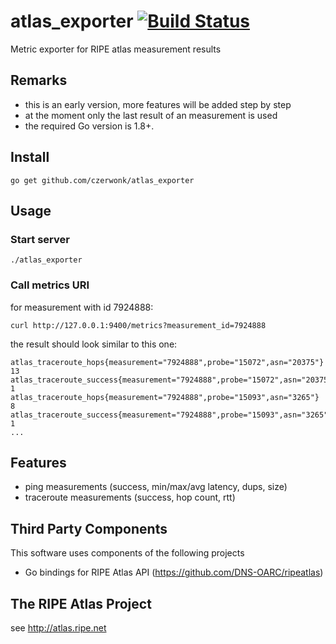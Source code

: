 # atlas_exporter [![Build Status](https://travis-ci.org/czerwonk/atlas_exporter.svg)][travis]
Metric exporter for RIPE atlas measurement results

## Remarks
* this is an early version, more features will be added step by step
* at the moment only the last result of an measurement is used
* the required Go version is 1.8+.

## Install
```
go get github.com/czerwonk/atlas_exporter
```

## Usage
### Start server
```
./atlas_exporter
```

### Call metrics URI
for measurement with id 7924888:
```
curl http://127.0.0.1:9400/metrics?measurement_id=7924888
```
the result should look similar to this one:
```
atlas_traceroute_hops{measurement="7924888",probe="15072",asn="20375"} 13
atlas_traceroute_success{measurement="7924888",probe="15072",asn="20375"} 1
atlas_traceroute_hops{measurement="7924888",probe="15093",asn="3265"} 8
atlas_traceroute_success{measurement="7924888",probe="15093",asn="3265"} 1
...
```

## Features
* ping measurements (success, min/max/avg latency, dups, size)
* traceroute measurements (success, hop count, rtt)

## Third Party Components
This software uses components of the following projects
* Go bindings for RIPE Atlas API (https://github.com/DNS-OARC/ripeatlas)

## The RIPE Atlas Project
see http://atlas.ripe.net

[travis]: https://travis-ci.org/czerwonk/atlas_exporter
